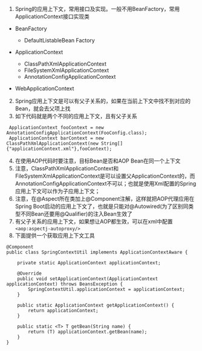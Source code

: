 1. Spring的应用上下文，常用接口及实现。一般不用BeanFactory，常用ApplicationContext接口实现类
 - BeanFactory
    - DefaultListableBean Factory

 - ApplicationContext
    - ClassPathXmlApplicationContext
    - FileSystemXmlApplicationContext
    - AnnotationConfigApplicationContext

 - WebApplicationContext

2. Spring应用上下文是可以有父子关系的，如果在当前上下文中找不到对应的Bean，就会去父项上找
3. 如下代码就是两个不同的应用上下文，且有父子关系
```
 ApplicationContext fooContext = new AnnotationConfigApplicationContext(FooConfig.class);
 ApplicationContext barContext = new ClassPathXmlApplicationContext(new String[]{"applicationContext.xml"},fooContext);
```
4. 在使用AOP代码时要注意，目标Bean是否和AOP Bean在同一个上下文
5. 注意，ClassPathXmlApplicationContext和FileSystemXmlApplicationContext是可以设置父ApplicationContext的，而AnnotationConfigApplicationContext不可以；也就是使用Xml配置的Spring应用上下文可以作为子应用上下文；
6. 注意，在@Aspect所在类加上@Component注解，这样就把AOP代理应用在Spring Boot启动的应用上下文了，也就是只能对@Autowired(为了区别同类型不同Bean还要用@Qualifier)的注入Bean生效了
7. 有父子关系的应用上下文，如果想让AOP都生效，可以在xml中配置```<aop:aspectj-autoproxy/> ```
8. 下面提供一个获取应用上下文工具
```
@Component
public class SpringContextUtil implements ApplicationContextAware {

    private static ApplicationContext applicationContext;

    @Override
    public void setApplicationContext(ApplicationContext applicationContext) throws BeansException {
        SpringContextUtil.applicationContext = applicationContext;
    }

    public static ApplicationContext getApplicationContext() {
        return applicationContext;
    }

    public static <T> T getBean(String name) {
        return (T) applicationContext.getBean(name);
    }
}
```